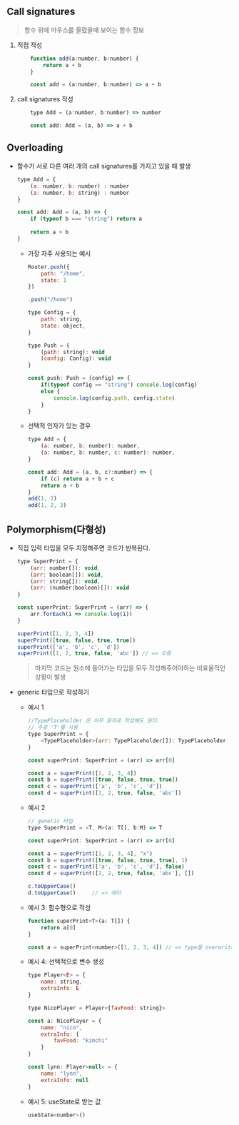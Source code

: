 ## Call signatures
> 함수 위에 마우스를 올렸을때 보이는 함수 정보
1. 직접 작성
    ```js
        function add(a:number, b:number) {
            return a + b
        }

        const add = (a:number, b:number) => a + b
    ```
2. call signatures 작성
    ```js
        type Add = (a:number, b:number) => number

        const add: Add = (a, b) => a + b
    ```

## Overloading
- 함수가 서로 다른 여러 개의 call signatures를 가지고 있을 때 발생
    ```js
    type Add = {
        (a: number, b: number) : number
        (a: number, b: string) : number
    }

    const add: Add = (a, b) => {
        if (typeof b === "string") return a
        
        return a + b
    }
    ```
    - 가장 자주 사용되는 예시
        ```js
        Router.push({
            path: "/home",
            state: 1
        })

        .push("/home")
        ```
        ```js
        type Config = {
            path: string,
            state: object,
        }

        type Push = {
            (path: string): void
            (config: Config): void
        }

        const push: Push = (config) => {
            if(typeof config == "string") console.log(config)
            else {
                console.log(config.path, config.state)
            }
        }
        ```
    - 선택적 인자가 있는 경우
        ```js
        type Add = {
            (a: number, b: number): number,
            (a: number, b: number, c: number): number,
        }

        const add: Add = (a, b, c?:number) => {
            if (c) return a + b + c
            return a + b
        }
        add(1, 2)
        add(1, 2, 3)
        ```

## Polymorphism(다형성)
- 직접 입력 타입을 모두 지정해주면 코드가 반복된다.
    ```js
    type SuperPrint = {
        (arr: number[]): void,
        (arr: boolean[]): void,
        (arr: string[]): void,
        (arr: (number|boolean)[]): void
    }

    const superPrint: SuperPrint = (arr) => {
        arr.forEach(i => console.log(i))
    }

    superPrint([1, 2, 3, 4])
    superPrint([true, false, true, true])
    superPrint(['a', 'b', 'c', 'd'])
    superPrint([1, 2, true, false, 'abc']) // => 오류
    ```
    > 마지막 코드는 원소에 들어가는 타입을 모두 작성해주어야하는 비효율적인 상황이 발생

- generic 타입으로 작성하기
    - 예시 1
        ```js
        //TypePlaceholder 은 아무 문자로 작성해도 된다. 
        // 주로 'T'를 사용
        type SuperPrint = {
            <TypePlaceholder>(arr: TypePlaceholder[]): TypePlaceholder
        }

        const superPrint: SuperPrint = (arr) => arr[0]

        const a = superPrint([1, 2, 3, 4])
        const b = superPrint([true, false, true, true])
        const c = superPrint(['a', 'b', 'c', 'd'])
        const d = superPrint([1, 2, true, false, 'abc'])
        ```

    - 예시 2
        ```js
        // generic 타입
        type SuperPrint = <T, M>(a: T[], b:M) => T

        const superPrint: SuperPrint = (arr) => arr[0]

        const a = superPrint([1, 2, 3, 4], "x")
        const b = superPrint([true, false, true, true], 1)
        const c = superPrint(['a', 'b', 'c', 'd'], false)
        const d = superPrint([1, 2, true, false, 'abc'], [])

        c.toUpperCase()
        d.toUpperCase()     // => 에러
        ```

    - 예시 3: 함수형으로 작성
        ```js
        function superPrint<T>(a: T[]) {
            return a[0]
        }

        const a = superPrint<number>([1, 2, 3, 4]) // => type을 overwrite
        ```
    
    - 예시 4: 선택적으로 변수 생성
        ```js
        type Player<E> = {
            name: string,
            extraInfo: E
        }

        type NicoPlayer = Player<{favFood: string}>

        const a: NicoPlayer = {
            name: "nico",
            extraInfo: {
                favFood: "kimchi"
            }
        }

        const lynn: Player<null> = {
            name: "lynn",
            extraInfo: null
        }
        ```

    - 예시 5: useState로 받는 값
        ```js
        useState<number>()
        ```
